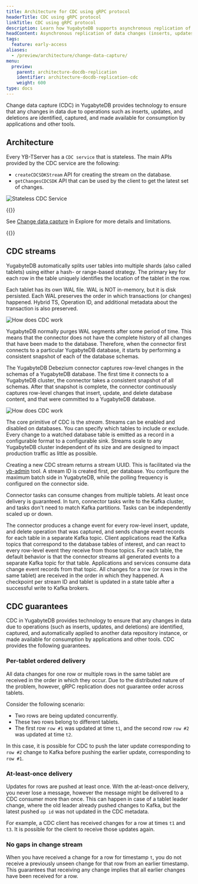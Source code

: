 ```yaml
---
title: Architecture for CDC using gRPC protocol
headerTitle: CDC using gRPC protocol
linkTitle: CDC using gRPC protocol
description: Learn how YugabyteDB supports asynchronous replication of data changes (inserts, updates, and deletes) to external databases or applications.
headContent: Asynchronous replication of data changes (inserts, updates, and deletes) to external databases or applications
tags:
  feature: early-access
aliases:
  - /preview/architecture/change-data-capture/
menu:
  preview:
    parent: architecture-docdb-replication
    identifier: architecture-docdb-replication-cdc
    weight: 600
type: docs
---
```


Change data capture (CDC) in YugabyteDB provides technology to ensure that any changes in data due to operations such as inserts, updates, and deletions are identified, captured, and made available for consumption by applications and other tools.

## Architecture

Every YB-TServer has a `CDC service` that is stateless. The main APIs provided by the CDC service are the following:

- `createCDCSDKStream` API for creating the stream on the database.
- `getChangesCDCSDK` API that can be used by the client to get the latest set of changes.

![Stateless CDC Service](/images/architecture/stateless_cdc_service.png)

{{<lead link="../../../explore/change-data-capture/">}}

See [Change data capture](../../../explore/change-data-capture/) in Explore for more details and limitations.

{{</lead>}}

## CDC streams

YugabyteDB automatically splits user tables into multiple shards (also called tablets) using either a hash- or range-based strategy. The primary key for each row in the table uniquely identifies the location of the tablet in the row.

Each tablet has its own WAL file. WAL is NOT in-memory, but it is disk persisted. Each WAL preserves the order in which transactions (or changes) happened. Hybrid TS, Operation ID, and additional metadata about the transaction is also preserved.

![How does CDC work](/images/explore/cdc-overview-work2.png)

YugabyteDB normally purges WAL segments after some period of time. This means that the connector does not have the complete history of all changes that have been made to the database. Therefore, when the connector first connects to a particular YugabyteDB database, it starts by performing a consistent snapshot of each of the database schemas.

The YugabyteDB Debezium connector captures row-level changes in the schemas of a YugabyteDB database. The first time it connects to a YugabyteDB cluster, the connector takes a consistent snapshot of all schemas. After that snapshot is complete, the connector continuously captures row-level changes that insert, update, and delete database content, and that were committed to a YugabyteDB database.

![How does CDC work](/images/explore/cdc-overview-work.png)

The core primitive of CDC is the _stream_. Streams can be enabled and disabled on databases. You can specify which tables to include or exclude. Every change to a watched database table is emitted as a record in a configurable format to a configurable sink. Streams scale to any YugabyteDB cluster independent of its size and are designed to impact production traffic as little as possible.

Creating a new CDC stream returns a stream UUID. This is facilitated via the [yb-admin](../../../admin/yb-admin/#change-data-capture-cdc-commands) tool. A stream ID is created first, per database. You configure the maximum batch side in YugabyteDB, while the polling frequency is configured on the connector side.

Connector tasks can consume changes from multiple tablets. At least once delivery is guaranteed. In turn, connector tasks write to the Kafka cluster, and tasks don't need to match Kafka partitions. Tasks can be independently scaled up or down.

The connector produces a change event for every row-level insert, update, and delete operation that was captured, and sends change event records for each table in a separate Kafka topic. Client applications read the Kafka topics that correspond to the database tables of interest, and can react to every row-level event they receive from those topics. For each table, the default behavior is that the connector streams all generated events to a separate Kafka topic for that table. Applications and services consume data change event records from that topic. All changes for a row (or rows in the same tablet) are received in the order in which they happened. A checkpoint per stream ID and tablet is updated in a state table after a successful write to Kafka brokers.

## CDC guarantees

CDC in YugabyteDB provides technology to ensure that any changes in data due to operations (such as inserts, updates, and deletions) are identified, captured, and automatically applied to another data repository instance, or made available for consumption by applications and other tools. CDC provides the following guarantees.

### Per-tablet ordered delivery

All data changes for one row or multiple rows in the same tablet are received in the order in which they occur. Due to the distributed nature of the problem, however, gRPC replication does not guarantee order across tablets.

Consider the following scenario:

- Two rows are being updated concurrently.
- These two rows belong to different tablets.
- The first row `row #1` was updated at time `t1`, and the second row `row #2` was updated at time `t2`.

In this case, it is possible for CDC to push the later update corresponding to `row #2` change to Kafka before pushing the earlier update, corresponding to `row #1`.

### At-least-once delivery

Updates for rows are pushed at least once. With the at-least-once delivery, you never lose a message, however the message might be delivered to a CDC consumer more than once. This can happen in case of a tablet leader change, where the old leader already pushed changes to Kafka, but the latest pushed `op id` was not updated in the CDC metadata.

For example, a CDC client has received changes for a row at times `t1` and `t3`. It is possible for the client to receive those updates again.

### No gaps in change stream

When you have received a change for a row for timestamp `t`, you do not receive a previously unseen change for that row from an earlier timestamp. This guarantees that receiving any change implies that all earlier changes have been received for a row.
